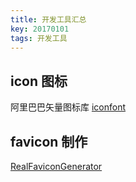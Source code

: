 ```yaml
---
title: 开发工具汇总
key: 20170101
tags: 开发工具
---
```


## icon 图标

阿里巴巴矢量图标库 [iconfont](http://www.iconfont.cn/)

## favicon 制作

[RealFaviconGenerator](https://realfavicongenerator.net/)